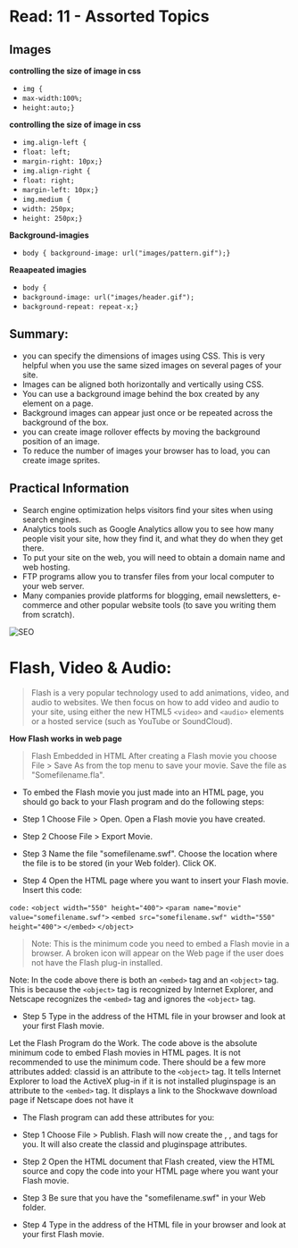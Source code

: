# Read: 11 - Assorted Topics

## Images
**controlling the size of image in css**
* `img {`
*    `max-width:100%;`
*    `height:auto;}`

**controlling the size of image in css**
* `img.align-left {`
* `float: left;`
* `margin-right: 10px;}`
* `img.align-right {`
* `float: right;`
* `margin-left: 10px;}`
* `img.medium {`
* `width: 250px;`
* `height: 250px;}`

**Background-imagies**
* `body { background-image: url("images/pattern.gif");}`

**Reaapeated imagies**
* `body {`
* `background-image: url("images/header.gif");`
* `background-repeat: repeat-x;}`

## Summary:
* you can specify the dimensions of  images using CSS.
This is very helpful when you use the same sized
images on several pages of your site.
* Images can be aligned both horizontally and vertically
using CSS.
* You can use a background image behind the box
created by any element on a page.
* Background images can appear just once or be
repeated across the background of the box.
* you can create image rollover effects by moving the
background position of an image.
* To reduce the number of images your browser has to
load, you can create image sprites.

## Practical Information

* Search engine optimization helps visitors find your
sites when using search engines.
* Analytics tools such as Google Analytics allow you to
see how many people visit your site, how they find it,
and what they do when they get there.
* To put your site on the web, you will need to obtain a
domain name and web hosting.
* FTP programs allow you to transfer files from your
local computer to your web server.
* Many companies provide platforms for blogging, email
newsletters, e-commerce and other popular website
tools (to save you writing them from scratch).

![SEO ](https://cdn.shortpixel.ai/client/q_glossy,ret_img/https://impideas.com/wp-content/uploads/2019/04/search-engine-optimization-seo-500x500.gif)

# Flash, Video & Audio:
> Flash is a very popular technology used
to add animations, video, and audio to
websites. We then focus on how to add video and audio to your site,
using either the new HTML5 `<video>` and `<audio>` elements
or a hosted service (such as YouTube or SoundCloud).

**How Flash works in web page**
> Flash Embedded in HTML
After creating a Flash movie you choose File > Save As from the top menu to save your movie. Save the file as "Somefilename.fla". 

* To embed the Flash movie you just made into an HTML page, you should go back to your Flash program and do the following steps:

* Step 1
Choose File > Open. Open a Flash movie you have created.
* Step 2
Choose File > Export Movie.
* Step 3
Name the file "somefilename.swf". Choose the location where the file is to be stored (in your Web folder). Click OK.
* Step 4
Open the HTML page where you want to insert your Flash movie. Insert this code:

`code:`
`<object width="550" height="400">`
`<param name="movie" value="somefilename.swf">`
`<embed src="somefilename.swf" width="550" height="400">`
`</embed>`
`</object>`

> Note: This is the minimum code you need to embed a Flash movie in a browser. A broken icon will appear on the Web page if the user does not have the Flash plug-in installed.

Note: In the code above there is both an `<embed>` tag and an `<object>` tag. This is because the `<object>` tag is recognized by Internet Explorer, and Netscape recognizes the `<embed>` tag and ignores the `<object>` tag.

* Step 5
Type in the address of the HTML file in your browser and look at your first Flash movie.


Let the Flash Program do the Work.
The code above is the absolute minimum code to embed Flash movies in HTML pages. It is not recommended to use the minimum code. There should be a few more attributes added:
classid is an attribute to the `<object>` tag. It tells Internet Explorer to load the ActiveX plug-in if it is not installed
pluginspage is an attribute to the `<embed>` tag. It displays a link to the Shockwave download page if Netscape does not have it 


* The Flash program can add these attributes for you:

* Step 1
Choose File > Publish. Flash will now create the <object>, <param>, and <embed> tags for you. It will also create the classid and pluginspage attributes.
* Step 2
Open the HTML document that Flash created, view the HTML source and copy the code into your HTML page where you want your Flash movie.
* Step 3
Be sure that you have the "somefilename.swf" in your Web folder.
* Step 4
Type in the address of the HTML file in your browser and look at your first Flash movie.




